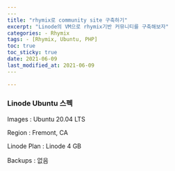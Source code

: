 ```yaml
---
​---
title: "rhymix로 community site 구축하기"
excerpt: "Linode의 VM으로 rhymix기반 커뮤니티를 구축해보자"
categories: - Rhymix
tags: - [Rhymix, Ubuntu, PHP]
toc: true
toc_sticky: true
date: 2021-06-09
last_modified_at: 2021-06-09
​---

---
```


### Linode Ubuntu 스펙



Images : Ubuntu 20.04 LTS

Region : Fremont, CA

Linode Plan : Linode 4 GB

Backups : 없음

